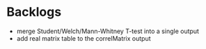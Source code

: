 # Backlogs

- merge Student/Welch/Mann-Whitney T-test into a single output
- add real matrix table to the correlMatrix output
  
